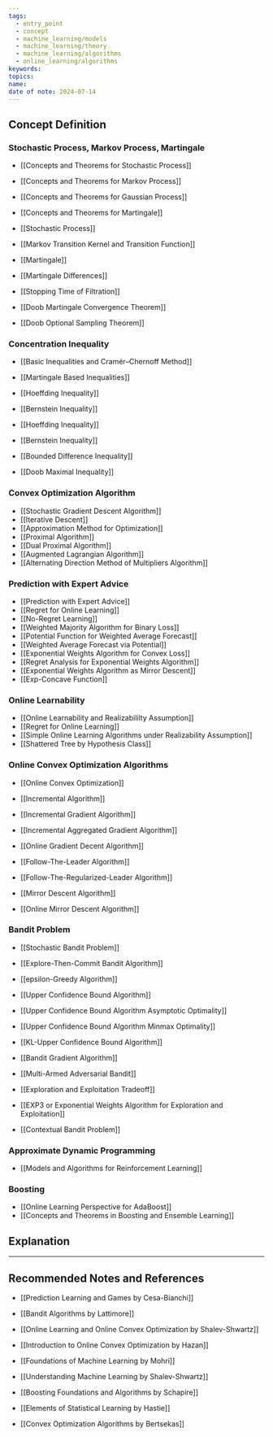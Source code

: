 ```yaml
---
tags:
  - entry_point
  - concept
  - machine_learning/models
  - machine_learning/theory
  - machine_learning/algorithms
  - online_learning/algorithms
keywords: 
topics: 
name: 
date of note: 2024-07-14
---
```


## Concept Definition

### Stochastic Process, Markov Process,  Martingale

- [[Concepts and Theorems for Stochastic Process]]
- [[Concepts and Theorems for Markov Process]]
- [[Concepts and Theorems for Gaussian Process]]
- [[Concepts and Theorems for Martingale]]

- [[Stochastic Process]]
- [[Markov Transition Kernel and Transition Function]]
- [[Martingale]]
- [[Martingale Differences]]

- [[Stopping Time of Filtration]]
- [[Doob Martingale Convergence Theorem]]
- [[Doob Optional Sampling Theorem]]


### Concentration Inequality 

- [[Basic Inequalities and Cramér–Chernoff Method]]
- [[Martingale Based Inequalities]]

- [[Hoeffding Inequality]]
- [[Bernstein Inequality]]
- [[Hoeffding Inequality]]
- [[Bernstein Inequality]]
- [[Bounded Difference Inequality]]
- [[Doob Maximal Inequality]]


### Convex Optimization Algorithm

- [[Stochastic Gradient Descent Algorithm]]
- [[Iterative Descent]]
- [[Approximation Method for Optimization]]
- [[Proximal Algorithm]]
- [[Dual Proximal Algorithm]]
- [[Augmented Lagrangian Algorithm]]
- [[Alternating Direction Method of Multipliers Algorithm]]


### Prediction with Expert Advice

- [[Prediction with Expert Advice]]
- [[Regret for Online Learning]]
- [[No-Regret Learning]]
- [[Weighted Majority Algorithm for Binary Loss]]
- [[Potential Function for Weighted Average Forecast]]
- [[Weighted Average Forecast via Potential]]
- [[Exponential Weights Algorithm for Convex Loss]]
- [[Regret Analysis for Exponential Weights Algorithm]]
- [[Exponential Weights Algorithm as Mirror Descent]]
- [[Exp-Concave Function]]

### Online Learnability

- [[Online Learnability and Realizabililty Assumption]]
- [[Regret for Online Learning]]
- [[Simple Online Learning Algorithms under Realizability Assumption]]
- [[Shattered Tree by Hypothesis Class]]

### Online Convex Optimization Algorithms

- [[Online Convex Optimization]]
- [[Incremental Algorithm]]
- [[Incremental Gradient Algorithm]]
- [[Incremental Aggregated Gradient Algorithm]]
- [[Online Gradient Decent Algorithm]]

- [[Follow-The-Leader Algorithm]]
- [[Follow-The-Regularized-Leader Algorithm]]
- [[Mirror Descent Algorithm]]
- [[Online Mirror Descent Algorithm]]


### Bandit Problem

- [[Stochastic Bandit Problem]]
- [[Explore-Then-Commit Bandit Algorithm]]
- [[epsilon-Greedy Algorithm]]

- [[Upper Confidence Bound Algorithm]]
- [[Upper Confidence Bound Algorithm Asymptotic Optimality]]
- [[Upper Confidence Bound Algorithm Minmax Optimality]]
- [[KL-Upper Confidence Bound Algorithm]]
- [[Bandit Gradient Algorithm]]

- [[Multi-Armed Adversarial Bandit]]
- [[Exploration and Exploitation Tradeoff]]
- [[EXP3 or Exponential Weights Algorithm for Exploration and Exploitation]]


- [[Contextual Bandit Problem]]


### Approximate Dynamic Programming

- [[Models and Algorithms for Reinforcement Learning]]


### Boosting

- [[Online Learning Perspective for AdaBoost]]
- [[Concepts and Theorems in Boosting and Ensemble Learning]]



## Explanation





-----------
##  Recommended Notes and References


- [[Prediction Learning and Games by Cesa-Bianchi]]
- [[Bandit Algorithms by Lattimore]]
- [[Online Learning and Online Convex Optimization by Shalev-Shwartz]]
- [[Introduction to Online Convex Optimization by Hazan]]


- [[Foundations of Machine Learning by Mohri]]
- [[Understanding Machine Learning by Shalev-Shwartz]]
- [[Boosting Foundations and Algorithms by Schapire]]
- [[Elements of Statistical Learning by Hastie]]
- [[Convex Optimization Algorithms by Bertsekas]]